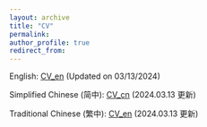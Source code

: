 ```yaml
---
layout: archive
title: "CV"
permalink: 
author_profile: true
redirect_from:
---
```


English: <a href="/files/CV_JiaweiDu_20240313_en.pdf" target="_blank">CV_en</a> (Updated on 03/13/2024)

Simplified Chinese (简中): <a href="/files/CV_JiaweiDu_20240313_cn.pdf" target="_blank">CV_cn</a> (2024.03.13 更新)

Traditional Chinese (繁中): <a href="/files/CV_JiaweiDu_20240313_tc.pdf" target="_blank">CV_en</a> (2024.03.13 更新)
